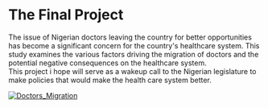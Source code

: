# The Final Project

The issue of Nigerian doctors leaving the country for better opportunities has become a significant concern for the country's healthcare system. 
This study examines the various factors driving the migration of doctors and the potential negative consequences on the healthcare system.  
This project i hope will serve as a wakeup call to the Nigerian legislature to make policies that would make the health care system better.

<div class='tableauPlaceholder' id='viz1683478008321' style='position: relative'><noscript><a href='#'><img alt='Doctors_Migration ' src='https:&#47;&#47;public.tableau.com&#47;static&#47;images&#47;Do&#47;Doctors_Migration&#47;Doctors_Migration&#47;1_rss.png' style='border: none' /></a></noscript><object class='tableauViz'  style='display:none;'><param name='host_url' value='https%3A%2F%2Fpublic.tableau.com%2F' /> <param name='embed_code_version' value='3' /> <param name='site_root' value='' /><param name='name' value='Doctors_Migration&#47;Doctors_Migration' /><param name='tabs' value='no' /><param name='toolbar' value='yes' /><param name='static_image' value='https:&#47;&#47;public.tableau.com&#47;static&#47;images&#47;Do&#47;Doctors_Migration&#47;Doctors_Migration&#47;1.png' /> <param name='animate_transition' value='yes' /><param name='display_static_image' value='yes' /><param name='display_spinner' value='yes' /><param name='display_overlay' value='yes' /><param name='display_count' value='yes' /><param name='language' value='en-US' /></object></div>               
